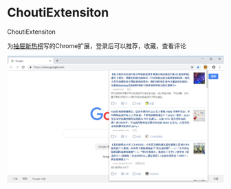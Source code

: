 # ChoutiExtensiton
ChoutiExtensiton

为[抽屉新热榜](https://dig.chouti.com/)写的Chrome扩展，登录后可以推荐，收藏，查看评论

![](images/ReadMe.png)
